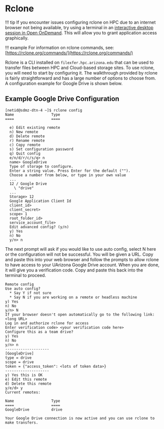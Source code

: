 # Rclone

!!! tip
    If you encounter issues configuring rclone on HPC due to an internet browser not being available, try using a terminal in an [interactive desktop session in Open OnDemand](../../../running_jobs/open_on_demand/). This will allow you to grant application access graphically. 

!!! example
    For information on rclone commands, see: [https://rclone.org/commands/](https://rclone.org/commands/)


Rclone is a CLI installed on ```filexfer.hpc.arizona.edu``` that can be used to transfer files between HPC and Cloud-based storage sites. To use rclone, you will need to start by configuring it. The walkthrough provided by rclone is fairly straightforward and has a large number of options to choose from. A configuration example for Google Drive is shown below. 


## Example Google Drive Configuration

```
[netid@sdmz-dtn-4 ~]$ rclone config
Name                 Type
====                 ====
 
  e) Edit existing remote
  n) New remote
  d) Delete remote
  r) Rename remote
  c) Copy remote
  s) Set configuration password
  q) Quit config
  e/n/d/r/c/s/q> n
  name> GoogleDrive
  Type of storage to configure.
  Enter a string value. Press Enter for the default ("").
  Choose a number from below, or type in your own value
  ...
  12 / Google Drive
    \ "drive"
  ...
  Storage> 12
  Google Application Client Id
  client_id>
  client_secret>
  scope> 1
  root_folder_id>
  service_account_file>
  Edit advanced config? (y/n)
  y) Yes
  n) No
  y/n> n
```

The next prompt will ask if you would like to use auto config, select N here or the configuration will not be successful. You will be given a URL. Copy and paste this into your web browser and follow the prompts to allow rclone to have access to your UArizona Google Drive account. When you are done, it will give you a verification code. Copy and paste this back into the terminal to proceed.

```
Remote config
Use auto config?
  * Say Y if not sure
  * Say N if you are working on a remote or headless machine
y) Yes
n) No
y/n> N
If your browser doesn't open automatically go to the following link: <long URL>
Log in and authorize rclone for access
Enter verification code> <your verification code here>
Configure this as a team drive?
y) Yes
n) No
y/n> n
--------------------
[GoogleDrive]
type = drive
scope = drive
token = {"access_token": <lots of token data>}
--------------------
y) Yes this is OK
e) Edit this remote
d) Delete this remote
y/e/d> y
Current remotes:
 
Name                 Type
====                 ====
GoogleDrive          drive

Your Google Drive connection is now active and you can use rclone to make transfers. 
```

